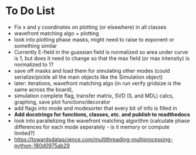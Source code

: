 # To Do List
- Fix x and y coordinates on plotting (or elsewhere) in all classes
- wavefront matching algo + plotting
- look into plotting phase masks, might need to raise to exponent or something similar
- Currently E-field in the guassian field is normalized so area under curve is 1, but does it need to change so that the max field (or max intensity) is normalized to 1?
- save off masks and load them for simulating other modes (could serialize/pickle all the main objects like the Simulation object)
- later: iterations, wavefront matching algo (in run verify gridsize is the same across the board),
- simulation complete flag, transfer matrix, SVD (IL and MDL) calcs, graphing, save plot functions/decorator
- add flags into mode and modesorter that every bit of info is filled in
- **Add docstrings for functions, classes, etc. and publish to readthedocs**
- look into parallelizing the wavefront matching algorithm (calculate phase differences for each mode seperately - is it memory or compute limited?)
- https://towardsdatascience.com/multithreading-multiprocessing-python-180d0975ab29
